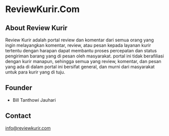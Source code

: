 # ReviewKurir.Com

## About Review Kurir

Review Kurir adalah portal review dan komentar dari semua orang yang ingin melayangkan komentar, review, atau pesan kepada layanan kurir tertentu dengan harapan dapat membantu proses percepatan dan status pengiriman barang yang di pesan oleh masyarakat. portal ini tidak berafiliasi dengan kurir manapun, sehingga semua yang review, komentar, dan pesan yang ada di dalam portal ini bersifat general, dan murni dari masyarakat untuk para kurir yang di tuju.

## Founder

- Bill Tanthowi Jauhari

## Contact

info@reviewkurir.com